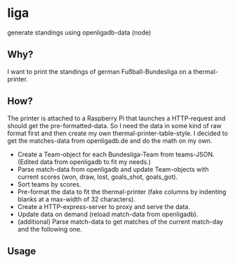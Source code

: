 # liga
generate standings using openligadb-data (node)

## Why?
I want to print the standings of german Fußball-Bundesliga on a thermal-printer. 

## How?
The printer is attached to a Raspberry Pi that launches a HTTP-request and should get the pre-formatted-data.
So I need the data in some kind of raw format first and then create my own thermal-printer-table-style.
I decided to get the matches-data from openligadb.de and do the math on my own.
- Create a Team-object for each Bundesliga-Team from teams-JSON. (Edited data from openligadb to fit my needs.)
- Parse match-data from openligadb and update Team-objects with current scores (won, draw, lost, goals_shot, goals_got).
- Sort teams by scores.
- Pre-format the data to fit the thermal-printer (fake columns by indenting blanks at a max-width of 32 characters).
- Create a HTTP-express-server to proxy and serve the data.
- Update data on demand (reload match-data from openligadb).
- (additional) Parse match-data to get matches of the current match-day and the following one.

## Usage
